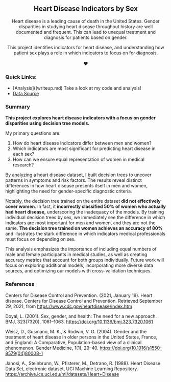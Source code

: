 
<!-- PROJECT LOGO AND INTRO SECTION -->
<br />
<div align="center">
  <h2 align="center">Heart Disease Indicators by Sex</h2>

  <p align="center">
    Heart disease is a leading cause of death in the United States. Gender disparities in studying heart disease throughout history are well documented and frequent. This can lead to unequal treatment and diagnosis for patients based on gender.

This project identifies indicators for heart disease, and understanding how patient sex plays a role in which indicators to focus on for diagnosis.
    <br />
    <br />
    :heart:
    
  </p>
  
</div>

### Quick Links:

* [Analysis]((writeup.md) Take a look at my code and analysis!
* [Data Source](https://archive.ics.uci.edu/dataset/45/heart+disease)


### Summary 
__This project explores heart disease indicators with a focus on gender disparities using decision tree models.__

My primary questions are:

1. How do heart disease indicators differ between men and women?
2. Which indicators are most significant for predicting heart disease in each sex?
3. How can we ensure equal representation of women in medical research?

By analyzing a heart disease dataset, I built decision trees to uncover patterns in symptoms and risk factors. The results reveal distinct differences in how heart disease presents itself in men and women, highlighting the need for gender-specific diagnostic criteria. 

Notably, the decision tree trained on the entire dataset __did not effectively cover women__. In fact, it __incorrectly classified 50% of women who actually had heart disease,__ underscoring the inadequacy of the models. By training individual decision trees by sex, we immediately see the difference in which indicators are most important for men and women, and they are not the same. __The decision tree trained on women achieves an accuracy of 80%__ and illustrates the stark difference in which indicators medical professionals must focus on depending on sex.

This analysis emphasizes the importance of including equal numbers of male and female participants in medical studies, as well as creating accuracy metrics that account for both groups individually. Future work will focus on exploring additional models, incorporating more diverse data sources, and optimizing our models with cross-validation techniques.

### References
Centers for Disease Control and Prevention. (2021, January 19). Heart disease. Centers for Disease Control
and Prevention. Retrieved September 29, 2021, from https://www.cdc.gov/heartdisease/index.htm

Doyal, L. (2001). Sex, gender, and health: The need for a new approach. BMJ, 323(7320), 1061–1063.
https://doi.org/10.1136/bmj.323.7320.1061

Weisz, D., Gusmano, M. K., & Rodwin, V. G. (2004). Gender and the treatment of heart disease in older persons
in the United States, France, and England: A Comparative, Population-based view of a clinical phenomenon. Gender Medicine, 1(1), 29–40. https://doi.org/10.1016/s1550-8579(04)80008-1

Janosi, A., Steinbrunn, W., Pfisterer, M., Detrano, R. (1988). Heart Disease Data Set, electronic dataset, UCI 
Machine Learning Repository. https://archive.ics.uci.edu/ml/datasets/Heart+Disease

